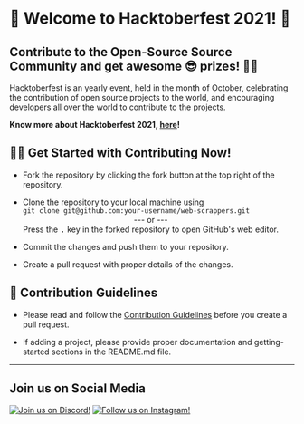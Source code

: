 # 🙌 Welcome to Hacktoberfest 2021! 🙌

**Contribute to the Open-Source Source Community and get awesome 😎 prizes! 🎉🎉**
---

Hacktoberfest is an yearly event, held in the month of October, celebrating the contribution of open source projects to the world, and encouraging developers all over the world to contribute to the projects.

**Know more about Hacktoberfest 2021, [here](https://hacktoberfest.digitalocean.com/)!**

## 👨‍💻 Get Started with Contributing Now! 

- Fork the repository by clicking the fork button at the top right of the repository.

- Clone the repository to your local machine using  
`git clone git@github.com:your-username/web-scrappers.git`  
              --- or ---  
Press the <kbd>.</kbd> key in the forked repository to open GitHub's web editor.

- Commit the changes and push them to your repository.

- Create a pull request with proper details of the changes.

## 📜 Contribution Guidelines

- Please read and follow the [Contribution Guidelines](CONTRIBUTING.md) before you create a pull request.

- If adding a project, please provide proper documentation and getting-started sections in the README.md file.

---

## Join us on Social Media

[![Join us on Discord!](https://i.ibb.co/YyRbY2Y/discord-label.png)](https://discord.gg/44g53ckhEh) [![Follow us on Instagram!](https://i.ibb.co/PhNR5X9/instagram-label.png)](https://www.instagram.com/innovationcenter.gitam)
